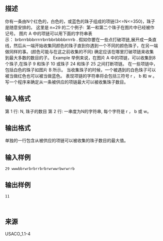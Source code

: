 ## 描述

你有一条由N个红色的，白色的，或蓝色的珠子组成的项链(3<=N<=350)，珠子是随意安排的。 这里是 n=29 的二个例子: <img src="/JudgeOnline/upload/image/20170720/20170720151431_18434.png" alt="" /> 第一和第二个珠子在图片中已经被作记号。 图片 A 中的项链可以用下面的字符串表示： brbrrrbbbrrrrrbrrbbrbbbbrrrrb . 假如你要在一些点打破项链,展开成一条直线，然后从一端开始收集同颜色的珠子直到你遇到一个不同的颜色珠子，在另一端做同样的事。(颜色可能与在这之前收集的不同) 确定应该在哪里打破项链来收集到最大多数的数目的子。 Example 举例来说，在图片 A 中的项链，可以收集到8个珠子,在珠子 9 和珠子 10 或珠子 24 和珠子 25 之间打断项链。 在一些项链中，包括白色的珠子如图片 B 所示。 当收集珠子的时候，一个被遇到的白色珠子可以被当做红色也可以被当做蓝色。 表现项链的字符串将会包括三符号 r ， b 和 w 。 写一个程序来确定从一条被供应的项链最大可以被收集珠子数目。

## 输入格式

第 1 行: N, 珠子的数目 第 2 行: 一串度为N的字符串, 每个字符是 r ， b 或 w。

## 输出格式

单独的一行包含从被供应的项链可以被收集的珠子数目的最大值。

## 输入样例

```plaintext
29 wwwbbrwrbrbrrbrbrwrwwrbwrwrrb
```

## 输出样例

```plaintext
11
```



 

## 来源

USACO_1.1-4

